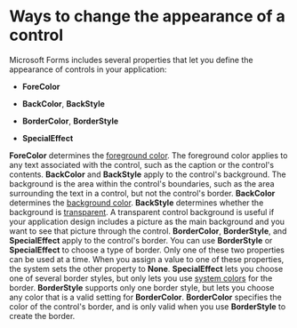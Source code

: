 
# Ways to change the appearance of a control

Microsoft Forms includes several properties that let you define the appearance of controls in your application:



-  **ForeColor**
    
-  **BackColor**,  **BackStyle**
    
-  **BorderColor**,  **BorderStyle**
    
-  **SpecialEffect**
    

 **ForeColor** determines the [foreground color](7ce2c60f-29fb-96e2-2516-73c99a6e7cff.md). The foreground color applies to any text associated with the control, such as the caption or the control's contents.
 **BackColor** and **BackStyle** apply to the control's background. The background is the area within the control's boundaries, such as the area surrounding the text in a control, but not the control's border. **BackColor** determines the [background color](7ce2c60f-29fb-96e2-2516-73c99a6e7cff.md).  **BackStyle** determines whether the background is [transparent](7ce2c60f-29fb-96e2-2516-73c99a6e7cff.md). A transparent control background is useful if your application design includes a picture as the main background and you want to see that picture through the control.
 **BorderColor**,  **BorderStyle**, and  **SpecialEffect** apply to the control's border. You can use **BorderStyle** or **SpecialEffect** to choose a type of border. Only one of these two properties can be used at a time. When you assign a value to one of these properties, the system sets the other property to **None**.  **SpecialEffect** lets you choose one of several border styles, but only lets you use [system colors](7ce2c60f-29fb-96e2-2516-73c99a6e7cff.md) for the border. **BorderStyle** supports only one border style, but lets you choose any color that is a valid setting for **BorderColor**.  **BorderColor** specifies the color of the control's border, and is only valid when you use **BorderStyle** to create the border.
